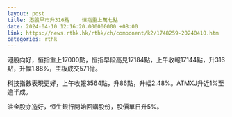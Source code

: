 ```yaml
---
layout: post
title: 港股早市升316點    恒指重上萬七點
date: 2024-04-10 12:16:20.000000000 +08:00
link: https://news.rthk.hk/rthk/ch/component/k2/1748259-20240410.htm
categories: rthk
---
```


港股向好，恒指重上17000點，恒指早段高見17184點，上午收報17144點，升316點，升幅1.88%，主板成交571億。

科技指數表現更好，上午收報3564點，升86點，升幅2.48%。ATMXJ升近1%至逾半成。

油金股亦造好，恒生銀行開始回購股份，股價單日升5%。
